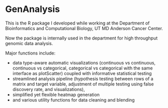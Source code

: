 # GenAnalysis

This is the R package I developed while working at the Department of Bioinformatics and Computational Biology, UT MD Anderson Cancer Center. 

Now the package is internally used in the department for high throughput genomic data analysis.

Major functions include:
- data type-aware automatic visualizations (continuous vs continuous, continuous vs categorical, categorical vs categorical with the same interface as plotScatter) coupled with informative statistical testing
- streamlined analysis pipeline (hypothesis testing between rows of a matrix and target variable, adjustment of multiple testing using false discovery rate, and visualizations), 
- simplified yet flexible heatmap generation
- and various utility functions for data cleaning and blending

